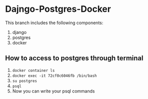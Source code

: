 # Dajngo-Postgres-Docker

This branch includes the following components:

1. django
2. postgres
3. docker

## How to access to postgres through terminal
1. `docker container ls`
2. `docker exec -it 72cf0c6046fb /bin/bash`
3. `su postgres`
4. `psql`
5. Now you can write your psql commands